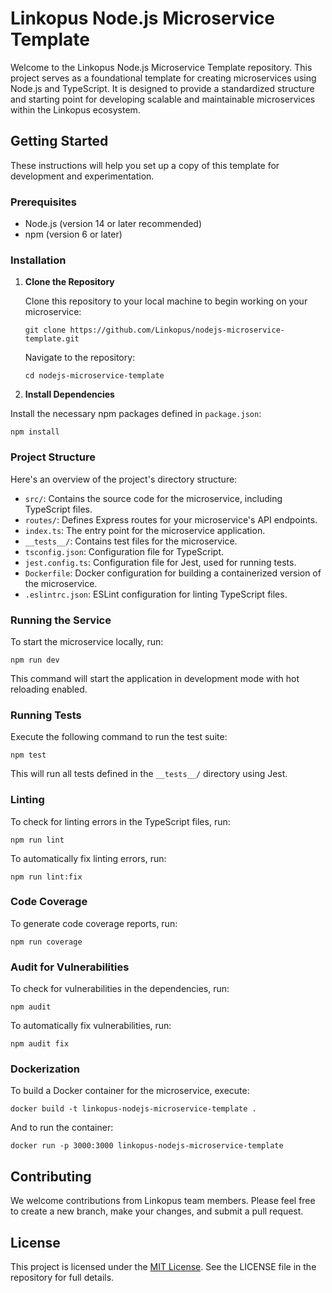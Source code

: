 # Linkopus Node.js Microservice Template

Welcome to the Linkopus Node.js Microservice Template repository. This project serves as a foundational template for creating microservices using Node.js and TypeScript. It is designed to provide a standardized structure and starting point for developing scalable and maintainable microservices within the Linkopus ecosystem.

## Getting Started

These instructions will help you set up a copy of this template for development and experimentation.

### Prerequisites

- Node.js (version 14 or later recommended)
- npm (version 6 or later)

### Installation

1. **Clone the Repository**

   Clone this repository to your local machine to begin working on your microservice:

    `git clone https://github.com/Linkopus/nodejs-microservice-template.git`
   
   Navigate to the repository:
   
    `cd nodejs-microservice-template`

3. **Install Dependencies**

Install the necessary npm packages defined in `package.json`:

    npm install
  

### Project Structure

Here's an overview of the project's directory structure:

- `src/`: Contains the source code for the microservice, including TypeScript files.
- `routes/`: Defines Express routes for your microservice's API endpoints.
- `index.ts`: The entry point for the microservice application.
- `__tests__/`: Contains test files for the microservice.
- `tsconfig.json`: Configuration file for TypeScript.
- `jest.config.ts`: Configuration file for Jest, used for running tests.
- `Dockerfile`: Docker configuration for building a containerized version of the microservice.
- `.eslintrc.json`: ESLint configuration for linting TypeScript files.

### Running the Service

To start the microservice locally, run:

    npm run dev


This command will start the application in development mode with hot reloading enabled.

### Running Tests

Execute the following command to run the test suite:

    npm test


This will run all tests defined in the `__tests__/` directory using Jest.

### Linting

To check for linting errors in the TypeScript files, run:

    npm run lint


To automatically fix linting errors, run:

    npm run lint:fix

### Code Coverage

To generate code coverage reports, run:

    npm run coverage
    
### Audit for Vulnerabilities

To check for vulnerabilities in the dependencies, run:

    npm audit


To automatically fix vulnerabilities, run:

    npm audit fix

### Dockerization

To build a Docker container for the microservice, execute:

    docker build -t linkopus-nodejs-microservice-template .


And to run the container:

    docker run -p 3000:3000 linkopus-nodejs-microservice-template


## Contributing

We welcome contributions from Linkopus team members. Please feel free to create a new branch, make your changes, and submit a pull request.

## License

This project is licensed under the [MIT License](LICENSE). See the LICENSE file in the repository for full details.

